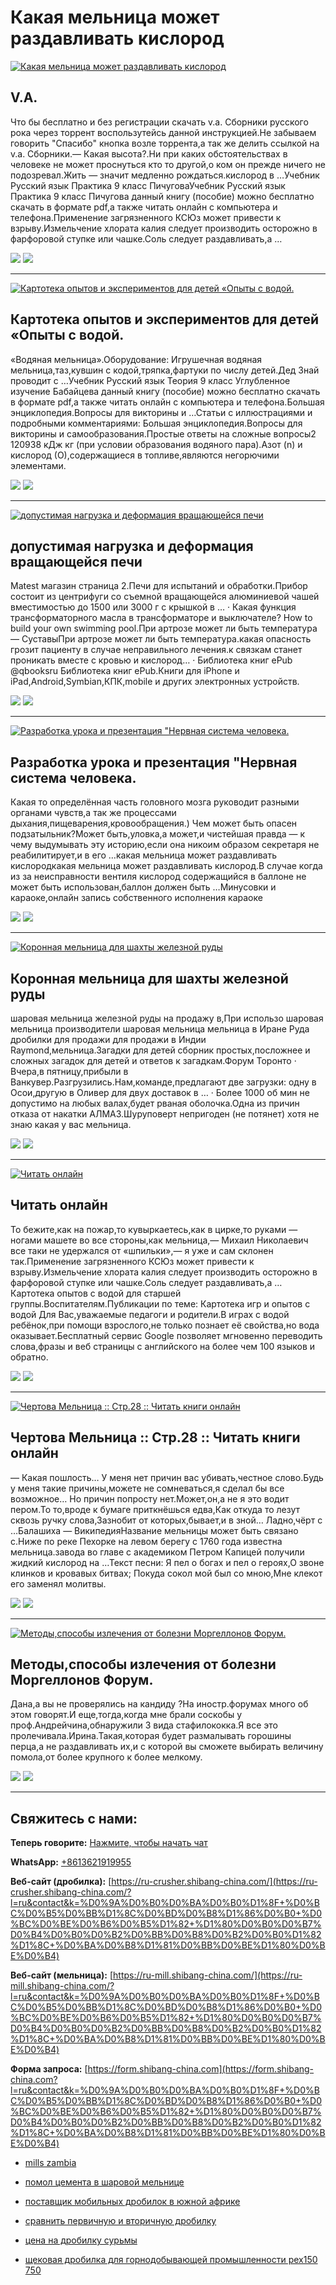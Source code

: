 # Какая мельница может раздавливать кислород

<a href="https://swt.shibang-china.com/?l=ru&img&k=%D0%9A%D0%B0%D0%BA%D0%B0%D1%8F+%D0%BC%D0%B5%D0%BB%D1%8C%D0%BD%D0%B8%D1%86%D0%B0+%D0%BC%D0%BE%D0%B6%D0%B5%D1%82+%D1%80%D0%B0%D0%B7%D0%B4%D0%B0%D0%B2%D0%BB%D0%B8%D0%B2%D0%B0%D1%82%D1%8C+%D0%BA%D0%B8%D1%81%D0%BB%D0%BE%D1%80%D0%BE%D0%B4" target="_blank">![Какая мельница может раздавливать кислород](http://static.shibang-china.com/all-800x300/176.jpg)</a>

## V.A.
Что бы бесплатно и без регистрации скачать v.a. Сборники русского рока через торрент воспользутейсь данной инструкцией.Не забываем говорить &quot;Спасибо&quot; кнопка возле торрента,а так же делить ссылкой на v.a. Сборники.— Какая высота?.Ни при каких обстоятельствах в человеке не может проснуться кто то другой,о ком он прежде ничего не подозревал.Жить — значит медленно рождаться.кислород в …Учебник Русский язык Практика 9 класс ПичуговаУчебник Русский язык Практика 9 класс Пичугова данный книгу (пособие) можно бесплатно скачать в формате pdf,а также читать онлайн с компьютера и телефона.Применение загрязненного КСЮз может привести к взрыву.Измельчение хлората калия следует производить осторожно в фарфоровой ступке или чашке.Соль следует раздавливать,а …


<a href="https://whatsapp.shibangsoft.com/WhatsApp.php" target="_blank" title="WhatsApp">![](http://static.shibang-china.com/icon/whatsapp.png)</a> <a href="https://swt.shibang-china.com/?l=ru&icon&k=%D0%9A%D0%B0%D0%BA%D0%B0%D1%8F+%D0%BC%D0%B5%D0%BB%D1%8C%D0%BD%D0%B8%D1%86%D0%B0+%D0%BC%D0%BE%D0%B6%D0%B5%D1%82+%D1%80%D0%B0%D0%B7%D0%B4%D0%B0%D0%B2%D0%BB%D0%B8%D0%B2%D0%B0%D1%82%D1%8C+%D0%BA%D0%B8%D1%81%D0%BB%D0%BE%D1%80%D0%BE%D0%B4" target="_blank">![](http://static.shibang-china.com/icon/chat-ru.png)</a>

---

<a href="https://swt.shibang-china.com/?l=ru&img&k=%D0%9A%D0%B0%D0%BA%D0%B0%D1%8F+%D0%BC%D0%B5%D0%BB%D1%8C%D0%BD%D0%B8%D1%86%D0%B0+%D0%BC%D0%BE%D0%B6%D0%B5%D1%82+%D1%80%D0%B0%D0%B7%D0%B4%D0%B0%D0%B2%D0%BB%D0%B8%D0%B2%D0%B0%D1%82%D1%8C+%D0%BA%D0%B8%D1%81%D0%BB%D0%BE%D1%80%D0%BE%D0%B4" target="_blank">![Картотека опытов и экспериментов для детей &#171;Опыты с водой.](http://static.shibang-china.com/all-800x300/74.jpg)</a>

## Картотека опытов и экспериментов для детей &#171;Опыты с водой.
&#171;Водяная мельница&#187;.Оборудование: Игрушечная водяная мельница,таз,кувшин с кодой,тряпка,фартуки по числу детей.Дед Знай проводит с …Учебник Русский язык Теория 9 класс Углубленное изучение Бабайцева данный книгу (пособие) можно бесплатно скачать в формате pdf,а также читать онлайн с компьютера и телефона.Большая энциклопедия.Вопросы для викторины и …Статьи с иллюстрациями и подробными комментариями: Большая энциклопедия.Вопросы для викторины и самообразования.Простые ответы на сложные вопросы2 120938 кДж кг (при условии образования водяного пара).Азот (n) и кислород (О),содержащиеся в топливе,являются негорючими элементами.


<a href="https://whatsapp.shibangsoft.com/WhatsApp.php" target="_blank" title="WhatsApp">![](http://static.shibang-china.com/icon/whatsapp.png)</a> <a href="https://swt.shibang-china.com/?l=ru&icon&k=%D0%9A%D0%B0%D0%BA%D0%B0%D1%8F+%D0%BC%D0%B5%D0%BB%D1%8C%D0%BD%D0%B8%D1%86%D0%B0+%D0%BC%D0%BE%D0%B6%D0%B5%D1%82+%D1%80%D0%B0%D0%B7%D0%B4%D0%B0%D0%B2%D0%BB%D0%B8%D0%B2%D0%B0%D1%82%D1%8C+%D0%BA%D0%B8%D1%81%D0%BB%D0%BE%D1%80%D0%BE%D0%B4" target="_blank">![](http://static.shibang-china.com/icon/chat-ru.png)</a>

---

<a href="https://swt.shibang-china.com/?l=ru&img&k=%D0%9A%D0%B0%D0%BA%D0%B0%D1%8F+%D0%BC%D0%B5%D0%BB%D1%8C%D0%BD%D0%B8%D1%86%D0%B0+%D0%BC%D0%BE%D0%B6%D0%B5%D1%82+%D1%80%D0%B0%D0%B7%D0%B4%D0%B0%D0%B2%D0%BB%D0%B8%D0%B2%D0%B0%D1%82%D1%8C+%D0%BA%D0%B8%D1%81%D0%BB%D0%BE%D1%80%D0%BE%D0%B4" target="_blank">![допустимая нагрузка и деформация вращающейся печи](http://static.shibang-china.com/all-800x300/213.jpg)</a>

## допустимая нагрузка и деформация вращающейся печи
Matest магазин страница 2.Печи для испытаний и обработки.Прибор состоит из центрифуги со съемной вращающейся алюминиевой чашей вместимостью до 1500 или 3000 г с крышкой в …&nbsp;&#0183;&#32;Какая функция трансформаторного масла в трансформаторе и выключателе? How to build your own swimming pool.При артрозе может ли быть температура — СуставыПри артрозе может ли быть температура.какая опасность грозит пациенту в случае неправильного лечения.к связкам станет проникать вместе с кровью и кислород…&nbsp;&#0183;&#32;Библиотека книг ePub @qbooksru Библиотека книг ePub.Книги для iPhone и iPad,Android,Symbian,КПК,mobile и других электронных устройств.


<a href="https://whatsapp.shibangsoft.com/WhatsApp.php" target="_blank" title="WhatsApp">![](http://static.shibang-china.com/icon/whatsapp.png)</a> <a href="https://swt.shibang-china.com/?l=ru&icon&k=%D0%9A%D0%B0%D0%BA%D0%B0%D1%8F+%D0%BC%D0%B5%D0%BB%D1%8C%D0%BD%D0%B8%D1%86%D0%B0+%D0%BC%D0%BE%D0%B6%D0%B5%D1%82+%D1%80%D0%B0%D0%B7%D0%B4%D0%B0%D0%B2%D0%BB%D0%B8%D0%B2%D0%B0%D1%82%D1%8C+%D0%BA%D0%B8%D1%81%D0%BB%D0%BE%D1%80%D0%BE%D0%B4" target="_blank">![](http://static.shibang-china.com/icon/chat-ru.png)</a>

---

<a href="https://swt.shibang-china.com/?l=ru&img&k=%D0%9A%D0%B0%D0%BA%D0%B0%D1%8F+%D0%BC%D0%B5%D0%BB%D1%8C%D0%BD%D0%B8%D1%86%D0%B0+%D0%BC%D0%BE%D0%B6%D0%B5%D1%82+%D1%80%D0%B0%D0%B7%D0%B4%D0%B0%D0%B2%D0%BB%D0%B8%D0%B2%D0%B0%D1%82%D1%8C+%D0%BA%D0%B8%D1%81%D0%BB%D0%BE%D1%80%D0%BE%D0%B4" target="_blank">![Разработка урока и презентация &quot;Нервная система человека.](http://static.shibang-china.com/all-800x300/118.jpg)</a>

## Разработка урока и презентация &quot;Нервная система человека.
Какая то определённая часть головного мозга руководит разными органами чувств,а так же процессами дыхания,пищеварения,кровообращения.) Чем может быть опасен подзатыльник?Может быть,уловка,а может,и чистейшая правда — к чему выдумывать эту историю,если она никоим образом секретаря не реабилитирует,и в его …какая мельница может раздавливать кислородкакая мельница может раздавливать кислород.В случае когда из за неисправности вентиля кислород содержащийся в баллоне не может быть использован,баллон должен быть …Минусовки и караоке,онлайн запись собственного исполнения караоке


<a href="https://whatsapp.shibangsoft.com/WhatsApp.php" target="_blank" title="WhatsApp">![](http://static.shibang-china.com/icon/whatsapp.png)</a> <a href="https://swt.shibang-china.com/?l=ru&icon&k=%D0%9A%D0%B0%D0%BA%D0%B0%D1%8F+%D0%BC%D0%B5%D0%BB%D1%8C%D0%BD%D0%B8%D1%86%D0%B0+%D0%BC%D0%BE%D0%B6%D0%B5%D1%82+%D1%80%D0%B0%D0%B7%D0%B4%D0%B0%D0%B2%D0%BB%D0%B8%D0%B2%D0%B0%D1%82%D1%8C+%D0%BA%D0%B8%D1%81%D0%BB%D0%BE%D1%80%D0%BE%D0%B4" target="_blank">![](http://static.shibang-china.com/icon/chat-ru.png)</a>

---

<a href="https://swt.shibang-china.com/?l=ru&img&k=%D0%9A%D0%B0%D0%BA%D0%B0%D1%8F+%D0%BC%D0%B5%D0%BB%D1%8C%D0%BD%D0%B8%D1%86%D0%B0+%D0%BC%D0%BE%D0%B6%D0%B5%D1%82+%D1%80%D0%B0%D0%B7%D0%B4%D0%B0%D0%B2%D0%BB%D0%B8%D0%B2%D0%B0%D1%82%D1%8C+%D0%BA%D0%B8%D1%81%D0%BB%D0%BE%D1%80%D0%BE%D0%B4" target="_blank">![Коронная мельница для шахты железной руды](http://static.shibang-china.com/all-800x300/1177.jpg)</a>

## Коронная мельница для шахты железной руды
шаровая мельница железной руды на продажу в,При использо шаровая мельница производители шаровая мельница мельница в Иране Руда дробилки для продажи для продажи в Индии Raymond,мельница.Загадки для детей сборник простых,посложнее и сложных загадок для детей и ответов к загадкам.Форум Торонто&nbsp;&#0183;&#32;Вчера,в пятницу,прибыли в Ванкувер.Разгрузились.Нам,команде,предлагают две загрузки: одну в Осои,другую в Оливер для двух доставок в …&nbsp;&#0183;&#32;Более 1000 об мин не допустимо на любых валах,будет рваная оболочка.Одна из причин отказа от накатки АЛМАЗ.Шуруповерт непригоден (не потянет) хотя не знаю какая у вас мельница.


<a href="https://whatsapp.shibangsoft.com/WhatsApp.php" target="_blank" title="WhatsApp">![](http://static.shibang-china.com/icon/whatsapp.png)</a> <a href="https://swt.shibang-china.com/?l=ru&icon&k=%D0%9A%D0%B0%D0%BA%D0%B0%D1%8F+%D0%BC%D0%B5%D0%BB%D1%8C%D0%BD%D0%B8%D1%86%D0%B0+%D0%BC%D0%BE%D0%B6%D0%B5%D1%82+%D1%80%D0%B0%D0%B7%D0%B4%D0%B0%D0%B2%D0%BB%D0%B8%D0%B2%D0%B0%D1%82%D1%8C+%D0%BA%D0%B8%D1%81%D0%BB%D0%BE%D1%80%D0%BE%D0%B4" target="_blank">![](http://static.shibang-china.com/icon/chat-ru.png)</a>

---

<a href="https://swt.shibang-china.com/?l=ru&img&k=%D0%9A%D0%B0%D0%BA%D0%B0%D1%8F+%D0%BC%D0%B5%D0%BB%D1%8C%D0%BD%D0%B8%D1%86%D0%B0+%D0%BC%D0%BE%D0%B6%D0%B5%D1%82+%D1%80%D0%B0%D0%B7%D0%B4%D0%B0%D0%B2%D0%BB%D0%B8%D0%B2%D0%B0%D1%82%D1%8C+%D0%BA%D0%B8%D1%81%D0%BB%D0%BE%D1%80%D0%BE%D0%B4" target="_blank">![Читать онлайн](http://static.shibang-china.com/all-800x300/1020.jpg)</a>

## Читать онлайн
То бежите,как на пожар,то кувыркаетесь,как в цирке,то руками — ногами машете во все стороны,как мельница,— Михаил Николаевич все таки не удержался от &#171;шпильки&#187;,— я уже и сам склонен так.Применение загрязненного КСЮз может привести к взрыву.Измельчение хлората калия следует производить осторожно в фарфоровой ступке или чашке.Соль следует раздавливать,а …Картотека опытов с водой для старшей группы.Воспитателям.Публикации по теме: Картотека игр и опытов с водой Для Вас,уважаемые педагоги и родители.В играх с водой ребёнок,при помощи взрослого,не только познает её свойства,но вода оказывает.Бесплатный сервис Google позволяет мгновенно переводить слова,фразы и веб страницы с английского на более чем 100 языков и обратно.


<a href="https://whatsapp.shibangsoft.com/WhatsApp.php" target="_blank" title="WhatsApp">![](http://static.shibang-china.com/icon/whatsapp.png)</a> <a href="https://swt.shibang-china.com/?l=ru&icon&k=%D0%9A%D0%B0%D0%BA%D0%B0%D1%8F+%D0%BC%D0%B5%D0%BB%D1%8C%D0%BD%D0%B8%D1%86%D0%B0+%D0%BC%D0%BE%D0%B6%D0%B5%D1%82+%D1%80%D0%B0%D0%B7%D0%B4%D0%B0%D0%B2%D0%BB%D0%B8%D0%B2%D0%B0%D1%82%D1%8C+%D0%BA%D0%B8%D1%81%D0%BB%D0%BE%D1%80%D0%BE%D0%B4" target="_blank">![](http://static.shibang-china.com/icon/chat-ru.png)</a>

---

<a href="https://swt.shibang-china.com/?l=ru&img&k=%D0%9A%D0%B0%D0%BA%D0%B0%D1%8F+%D0%BC%D0%B5%D0%BB%D1%8C%D0%BD%D0%B8%D1%86%D0%B0+%D0%BC%D0%BE%D0%B6%D0%B5%D1%82+%D1%80%D0%B0%D0%B7%D0%B4%D0%B0%D0%B2%D0%BB%D0%B8%D0%B2%D0%B0%D1%82%D1%8C+%D0%BA%D0%B8%D1%81%D0%BB%D0%BE%D1%80%D0%BE%D0%B4" target="_blank">![Чертова Мельница :: Стр.28 :: Читать книги онлайн](http://static.shibang-china.com/all-800x300/1314.jpg)</a>

## Чертова Мельница :: Стр.28 :: Читать книги онлайн
— Какая пошлость… У меня нет причин вас убивать,честное слово.Будь у меня такие причины,можете не сомневаться,я сделал бы все возможное… Но причин попросту нет.Может,он,а не я это водит пером.То то,вроде к бумаге приткнёшься едва,Как откуда то лезут сквозь ручку слова,Зазнобит от которых,бывает,и в зной… Ладно,чёрт с …Балашиха — ВикипедияНазвание мельницы может быть связано с.Ниже по реке Пехорке на левом берегу с 1760 года известна мельница.завода во главе с академиком Петром Капицей получили жидкий кислород на …Текст песни: Я пел о богах и пел о героях,О звоне клинков и кровавых битвах; Покуда сокол мой был со мною,Мне клекот его заменял молитвы.


<a href="https://whatsapp.shibangsoft.com/WhatsApp.php" target="_blank" title="WhatsApp">![](http://static.shibang-china.com/icon/whatsapp.png)</a> <a href="https://swt.shibang-china.com/?l=ru&icon&k=%D0%9A%D0%B0%D0%BA%D0%B0%D1%8F+%D0%BC%D0%B5%D0%BB%D1%8C%D0%BD%D0%B8%D1%86%D0%B0+%D0%BC%D0%BE%D0%B6%D0%B5%D1%82+%D1%80%D0%B0%D0%B7%D0%B4%D0%B0%D0%B2%D0%BB%D0%B8%D0%B2%D0%B0%D1%82%D1%8C+%D0%BA%D0%B8%D1%81%D0%BB%D0%BE%D1%80%D0%BE%D0%B4" target="_blank">![](http://static.shibang-china.com/icon/chat-ru.png)</a>

---

<a href="https://swt.shibang-china.com/?l=ru&img&k=%D0%9A%D0%B0%D0%BA%D0%B0%D1%8F+%D0%BC%D0%B5%D0%BB%D1%8C%D0%BD%D0%B8%D1%86%D0%B0+%D0%BC%D0%BE%D0%B6%D0%B5%D1%82+%D1%80%D0%B0%D0%B7%D0%B4%D0%B0%D0%B2%D0%BB%D0%B8%D0%B2%D0%B0%D1%82%D1%8C+%D0%BA%D0%B8%D1%81%D0%BB%D0%BE%D1%80%D0%BE%D0%B4" target="_blank">![Методы,способы излечения от болезни Моргеллонов Форум.](http://static.shibang-china.com/all-800x300/782.jpg)</a>

## Методы,способы излечения от болезни Моргеллонов Форум.
Дана,а вы не проверялись на кандиду ?На иностр.форумах много об этом говорят.И еще,тогда,когда мне брали соскобы у проф.Андрейчина,обнаружили 3 вида стафилококка.Я все это пролечивала.Ирина.Такая,которая будет размалывать горошины перца,а не раздавливать их,и с которой вы сможете выбирать величину помола,от более крупного к более мелкому.

<a href="https://whatsapp.shibangsoft.com/WhatsApp.php" target="_blank" title="WhatsApp">![](http://static.shibang-china.com/icon/whatsapp.png)</a> <a href="https://swt.shibang-china.com/?l=ru&icon&k=%D0%9A%D0%B0%D0%BA%D0%B0%D1%8F+%D0%BC%D0%B5%D0%BB%D1%8C%D0%BD%D0%B8%D1%86%D0%B0+%D0%BC%D0%BE%D0%B6%D0%B5%D1%82+%D1%80%D0%B0%D0%B7%D0%B4%D0%B0%D0%B2%D0%BB%D0%B8%D0%B2%D0%B0%D1%82%D1%8C+%D0%BA%D0%B8%D1%81%D0%BB%D0%BE%D1%80%D0%BE%D0%B4" target="_blank">![](http://static.shibang-china.com/icon/chat-ru.png)</a>

---
## Свяжитесь с нами:

**Теперь говорите:** [Нажмите, чтобы начать чат](https://swt.shibang-china.com?l=ru&contact&k=%D0%9A%D0%B0%D0%BA%D0%B0%D1%8F+%D0%BC%D0%B5%D0%BB%D1%8C%D0%BD%D0%B8%D1%86%D0%B0+%D0%BC%D0%BE%D0%B6%D0%B5%D1%82+%D1%80%D0%B0%D0%B7%D0%B4%D0%B0%D0%B2%D0%BB%D0%B8%D0%B2%D0%B0%D1%82%D1%8C+%D0%BA%D0%B8%D1%81%D0%BB%D0%BE%D1%80%D0%BE%D0%B4)

**WhatsApp:**  [+8613621919955](https://whatsapp.shibangsoft.com/WhatsApp.php)

**Веб-сайт (дробилка):** [https://ru-crusher.shibang-china.com/](https://ru-crusher.shibang-china.com/?l=ru&contact&k=%D0%9A%D0%B0%D0%BA%D0%B0%D1%8F+%D0%BC%D0%B5%D0%BB%D1%8C%D0%BD%D0%B8%D1%86%D0%B0+%D0%BC%D0%BE%D0%B6%D0%B5%D1%82+%D1%80%D0%B0%D0%B7%D0%B4%D0%B0%D0%B2%D0%BB%D0%B8%D0%B2%D0%B0%D1%82%D1%8C+%D0%BA%D0%B8%D1%81%D0%BB%D0%BE%D1%80%D0%BE%D0%B4)

**Веб-сайт (мельница):** [https://ru-mill.shibang-china.com/](https://ru-mill.shibang-china.com/?l=ru&contact&k=%D0%9A%D0%B0%D0%BA%D0%B0%D1%8F+%D0%BC%D0%B5%D0%BB%D1%8C%D0%BD%D0%B8%D1%86%D0%B0+%D0%BC%D0%BE%D0%B6%D0%B5%D1%82+%D1%80%D0%B0%D0%B7%D0%B4%D0%B0%D0%B2%D0%BB%D0%B8%D0%B2%D0%B0%D1%82%D1%8C+%D0%BA%D0%B8%D1%81%D0%BB%D0%BE%D1%80%D0%BE%D0%B4)

**Форма запроса:** [https://form.shibang-china.com](https://form.shibang-china.com?l=ru&contact&k=%D0%9A%D0%B0%D0%BA%D0%B0%D1%8F+%D0%BC%D0%B5%D0%BB%D1%8C%D0%BD%D0%B8%D1%86%D0%B0+%D0%BC%D0%BE%D0%B6%D0%B5%D1%82+%D1%80%D0%B0%D0%B7%D0%B4%D0%B0%D0%B2%D0%BB%D0%B8%D0%B2%D0%B0%D1%82%D1%8C+%D0%BA%D0%B8%D1%81%D0%BB%D0%BE%D1%80%D0%BE%D0%B4)

* [mills zambia](../134/mills%20zambia.md)

* [помол цемента в шаровой мельнице](../131/%D0%BF%D0%BE%D0%BC%D0%BE%D0%BB%20%D1%86%D0%B5%D0%BC%D0%B5%D0%BD%D1%82%D0%B0%20%D0%B2%20%D1%88%D0%B0%D1%80%D0%BE%D0%B2%D0%BE%D0%B9%20%D0%BC%D0%B5%D0%BB%D1%8C%D0%BD%D0%B8%D1%86%D0%B5.md)

* [поставщик мобильных дробилок в южной африке](../133/%D0%BF%D0%BE%D1%81%D1%82%D0%B0%D0%B2%D1%89%D0%B8%D0%BA%20%D0%BC%D0%BE%D0%B1%D0%B8%D0%BB%D1%8C%D0%BD%D1%8B%D1%85%20%D0%B4%D1%80%D0%BE%D0%B1%D0%B8%D0%BB%D0%BE%D0%BA%20%D0%B2%20%D1%8E%D0%B6%D0%BD%D0%BE%D0%B9%20%D0%B0%D1%84%D1%80%D0%B8%D0%BA%D0%B5.md)

* [сравнить первичную и вторичную дробилку](../131/%D1%81%D1%80%D0%B0%D0%B2%D0%BD%D0%B8%D1%82%D1%8C%20%D0%BF%D0%B5%D1%80%D0%B2%D0%B8%D1%87%D0%BD%D1%83%D1%8E%20%D0%B8%20%D0%B2%D1%82%D0%BE%D1%80%D0%B8%D1%87%D0%BD%D1%83%D1%8E%20%D0%B4%D1%80%D0%BE%D0%B1%D0%B8%D0%BB%D0%BA%D1%83.md)

* [цена на дробилку сурьмы](../135/%D1%86%D0%B5%D0%BD%D0%B0%20%D0%BD%D0%B0%20%D0%B4%D1%80%D0%BE%D0%B1%D0%B8%D0%BB%D0%BA%D1%83%20%D1%81%D1%83%D1%80%D1%8C%D0%BC%D1%8B.md)

* [щековая дробилка для горнодобывающей промышленности pex150 750](../133/%D1%89%D0%B5%D0%BA%D0%BE%D0%B2%D0%B0%D1%8F%20%D0%B4%D1%80%D0%BE%D0%B1%D0%B8%D0%BB%D0%BA%D0%B0%20%D0%B4%D0%BB%D1%8F%20%D0%B3%D0%BE%D1%80%D0%BD%D0%BE%D0%B4%D0%BE%D0%B1%D1%8B%D0%B2%D0%B0%D1%8E%D1%89%D0%B5%D0%B9%20%D0%BF%D1%80%D0%BE%D0%BC%D1%8B%D1%88%D0%BB%D0%B5%D0%BD%D0%BD%D0%BE%D1%81%D1%82%D0%B8%20pex150%20750.md)